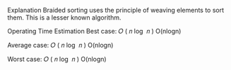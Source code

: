 Explanation
Braided sorting uses the principle of weaving elements to sort them. This is a lesser known algorithm.

Operating Time Estimation
Best case:
𝑂
(
𝑛
log
⁡
𝑛
)
O(nlogn)

Average case:
𝑂
(
𝑛
log
⁡
𝑛
)
O(nlogn)

Worst case:
𝑂
(
𝑛
log
⁡
𝑛
)
O(nlogn)